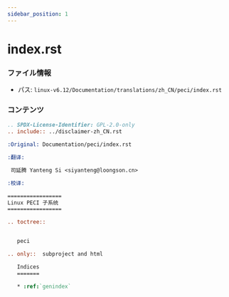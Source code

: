 ```yaml
---
sidebar_position: 1
---
```

# index.rst

### ファイル情報

- パス: `linux-v6.12/Documentation/translations/zh_CN/peci/index.rst`

### コンテンツ

```rst
.. SPDX-License-Identifier: GPL-2.0-only
.. include:: ../disclaimer-zh_CN.rst

:Original: Documentation/peci/index.rst

:翻译:

 司延腾 Yanteng Si <siyanteng@loongson.cn>

:校译:

=================
Linux PECI 子系统
=================

.. toctree::


   peci

.. only::  subproject and html

   Indices
   =======

   * :ref:`genindex`

```
